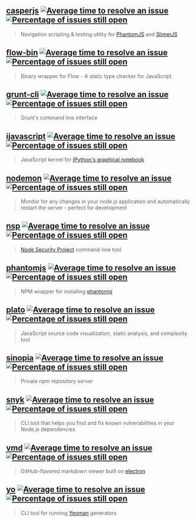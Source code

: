 [casperjs](https://github.com/n1k0/casperjs) [![Average time to resolve an issue](http://isitmaintained.com/badge/resolution/n1k0/casperjs.svg)](http://isitmaintained.com/project/n1k0/casperjs "Average time to resolve an issue") [![Percentage of issues still open](http://isitmaintained.com/badge/open/n1k0/casperjs.svg)](http://isitmaintained.com/project/n1k0/casperjs "Percentage of issues still open")
--------
> Navigation scripting & testing utility for [PhantomJS](http://phantomjs.org/) and [SlimerJS](https://slimerjs.org/)

[flow-bin](https://github.com/flowtype/flow-bin) [![Average time to resolve an issue](http://isitmaintained.com/badge/resolution/flowtype/flow-bin.svg)](http://isitmaintained.com/project/flowtype/flow-bin "Average time to resolve an issue") [![Percentage of issues still open](http://isitmaintained.com/badge/open/flowtype/flow-bin.svg)](http://isitmaintained.com/project/flowtype/flow-bin "Percentage of issues still open")
--------
> Binary wrapper for Flow - A static type checker for JavaScript

[grunt-cli](https://github.com/gruntjs/grunt-cli) [![Average time to resolve an issue](http://isitmaintained.com/badge/resolution/gruntjs/grunt-cli.svg)](http://isitmaintained.com/project/gruntjs/grunt-cli "Average time to resolve an issue") [![Percentage of issues still open](http://isitmaintained.com/badge/open/gruntjs/grunt-cli.svg)](http://isitmaintained.com/project/gruntjs/grunt-cli "Percentage of issues still open")
---------
> Grunt's command line interface

[ijavascript](https://github.com/n-riesco/ijavascript) [![Average time to resolve an issue](http://isitmaintained.com/badge/resolution/n-riesco/ijavascript.svg)](http://isitmaintained.com/project/n-riesco/ijavascript "Average time to resolve an issue") [![Percentage of issues still open](http://isitmaintained.com/badge/open/n-riesco/ijavascript.svg)](http://isitmaintained.com/project/n-riesco/ijavascript "Percentage of issues still open")
-----------
> JavaScript kernel for [IPython's graphical notebook](https://ipython.org/notebook.html)

[nodemon](https://github.com/remy/nodemon) [![Average time to resolve an issue](http://isitmaintained.com/badge/resolution/remy/nodemon.svg)](http://isitmaintained.com/project/remy/nodemon "Average time to resolve an issue") [![Percentage of issues still open](http://isitmaintained.com/badge/open/remy/nodemon.svg)](http://isitmaintained.com/project/remy/nodemon "Percentage of issues still open")
-------
> Monitor for any changes in your node.js application and automatically restart the server - perfect for development

[nsp](https://github.com/nodesecurity/nsp) [![Average time to resolve an issue](http://isitmaintained.com/badge/resolution/nodesecurity/nsp.svg)](http://isitmaintained.com/project/nodesecurity/nsp "Average time to resolve an issue") [![Percentage of issues still open](http://isitmaintained.com/badge/open/nodesecurity/nsp.svg)](http://isitmaintained.com/project/nodesecurity/nsp "Percentage of issues still open")
---
> [Node Security Project](https://nodesecurity.io/) command-line tool

[phantomjs](https://github.com/Medium/phantomjs) [![Average time to resolve an issue](http://isitmaintained.com/badge/resolution/Medium/phantomjs.svg)](http://isitmaintained.com/project/Medium/phantomjs "Average time to resolve an issue") [![Percentage of issues still open](http://isitmaintained.com/badge/open/Medium/phantomjs.svg)](http://isitmaintained.com/project/Medium/phantomjs "Percentage of issues still open")
---------
> NPM wrapper for installing [phantomjs](http://phantomjs.org/)

[plato](https://github.com/es-analysis/plato) [![Average time to resolve an issue](http://isitmaintained.com/badge/resolution/es-analysis/plato.svg)](http://isitmaintained.com/project/es-analysis/plato "Average time to resolve an issue") [![Percentage of issues still open](http://isitmaintained.com/badge/open/es-analysis/plato.svg)](http://isitmaintained.com/project/es-analysis/plato "Percentage of issues still open")
-----
> JavaScript source code visualization, static analysis, and complexity tool

[sinopia](https://github.com/rlidwka/sinopia) [![Average time to resolve an issue](http://isitmaintained.com/badge/resolution/rlidwka/sinopia.svg)](http://isitmaintained.com/project/rlidwka/sinopia "Average time to resolve an issue") [![Percentage of issues still open](http://isitmaintained.com/badge/open/rlidwka/sinopia.svg)](http://isitmaintained.com/project/rlidwka/sinopia "Percentage of issues still open")
-------
> Private npm repository server

[snyk](https://github.com/Snyk/snyk) [![Average time to resolve an issue](http://isitmaintained.com/badge/resolution/Snyk/snyk.svg)](http://isitmaintained.com/project/Snyk/snyk "Average time to resolve an issue") [![Percentage of issues still open](http://isitmaintained.com/badge/open/Snyk/snyk.svg)](http://isitmaintained.com/project/Snyk/snyk "Percentage of issues still open")
----
> CLI tool that helps you find and fix known vulnerabilities in your Node.js dependencies

[vmd](https://github.com/yoshuawuyts/vmd) [![Average time to resolve an issue](http://isitmaintained.com/badge/resolution/yoshuawuyts/vmd.svg)](http://isitmaintained.com/project/yoshuawuyts/vmd "Average time to resolve an issue") [![Percentage of issues still open](http://isitmaintained.com/badge/open/yoshuawuyts/vmd.svg)](http://isitmaintained.com/project/yoshuawuyts/vmd "Percentage of issues still open")
---
> GitHub-flavored markdown viewer built on [electron](http://electron.atom.io/)

[yo](https://github.com/yeoman/yo) [![Average time to resolve an issue](http://isitmaintained.com/badge/resolution/yeoman/yo.svg)](http://isitmaintained.com/project/yeoman/yo "Average time to resolve an issue") [![Percentage of issues still open](http://isitmaintained.com/badge/open/yeoman/yo.svg)](http://isitmaintained.com/project/yeoman/yo "Percentage of issues still open")
--
> CLI tool for running [Yeoman](http://yeoman.io/) generators
